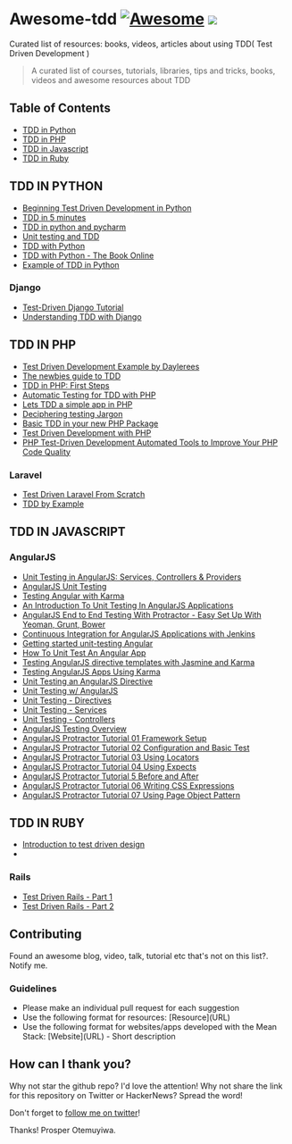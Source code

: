 
# Awesome-tdd [![Awesome](https://cdn.rawgit.com/sindresorhus/awesome/d7305f38d29fed78fa85652e3a63e154dd8e8829/media/badge.svg)](https://github.com/sindresorhus/awesome) ![](https://img.shields.io/badge/unicodeveloper-approved-brightgreen.svg)
Curated list of resources: books, videos, articles about using TDD( Test Driven Development )

> A curated list of courses, tutorials, libraries, tips and tricks, books, videos and awesome resources about TDD

## Table of Contents

- [TDD in Python](#tdd-in-python)
- [TDD in PHP](#tdd-in-php)
- [TDD in Javascript](#tdd-in-javascript)
- [TDD in Ruby](#tdd-in-ruby)

## TDD IN PYTHON

* [Beginning Test Driven Development in Python](http://code.tutsplus.com/tutorials/beginning-test-driven-development-in-python--net-30137)
* [TDD in 5 minutes](https://dzone.com/articles/tdd-python-5-minutes)
* [TDD in python and pycharm](http://tzaffi.github.io/tdd/example_tdd_in_pycharm/README.html)
* [Unit testing and TDD](http://www.cis.upenn.edu/~matuszek/cit591-2012/Pages/unit-testing-in-python.html)
* [TDD with Python](http://www.codekoala.com/posts/test-driven-development-with-python/)
* [TDD with Python - The Book Online](http://chimera.labs.oreilly.com/books/1234000000754/index.html)
* [Example of TDD in Python](http://www.sasanalysis.com/2014/09/one-example-of-test-driven-development.html)


### Django
* [Test-Driven Django Tutorial](http://www.tdd-django-tutorial.com/)
* [Understanding TDD with Django](http://arunrocks.com/understanding-tdd-with-django/)

## TDD IN PHP
* [Test Driven Development Example by Daylerees](https://github.com/daylerees/test-driven-development-example)
* [The newbies guide to TDD](http://code.tutsplus.com/tutorials/the-newbies-guide-to-test-driven-development--net-13835)
* [TDD in PHP: First Steps](http://code.tutsplus.com/tutorials/test-driven-development-in-php-first-steps--net-25796)
* [Automatic Testing for TDD with PHP](http://code.tutsplus.com/tutorials/automatic-testing-for-tdd-with-php--net-26395)
* [Lets TDD a simple app in PHP](http://code.tutsplus.com/tutorials/lets-tdd-a-simple-app-in-php--net-26186)
* [Deciphering testing Jargon](http://code.tutsplus.com/tutorials/deciphering-testing-jargon--net-27513)
* [Basic TDD in your new PHP Package](http://www.sitepoint.com/basic-tdd-new-php-package/)
* [Test Driven Development with PHP](http://www.paulund.co.uk/test-driven-development-with-php)
* [PHP Test-Driven Development Automated Tools to Improve Your PHP Code Quality](https://dzone.com/refcardz/phpunit-php-test-driven)


### Laravel
* [Test Driven Laravel From Scratch](http://adamwathan.me/2016/01/11/test-driven-laravel-from-scratch/)
* [TDD by Example](https://laracasts.com/lessons/tdd-by-example)

## TDD IN JAVASCRIPT


### AngularJS
* [Unit Testing in AngularJS: Services, Controllers & Providers](http://www.sitepoint.com/unit-testing-angularjs-services-controllers-providers/)
* [AngularJS Unit Testing](https://quickleft.com/blog/angularjs-unit-testing-for-real-though/)
* [Testing Angular with Karma](https://www.airpair.com/angularjs/posts/testing-angular-with-karma)
* [An Introduction To Unit Testing In AngularJS Applications](http://www.smashingmagazine.com/2014/10/07/introduction-to-unit-testing-in-angularjs/)
* [AngularJS End to End Testing With Protractor - Easy Set Up With Yeoman, Grunt, Bower](http://www.codeorbits.com/blog/2014/01/26/angularjs-end-to-end-testing-with-protractor-easy-set-up-with-yeoman/)
* [Continuous Integration for AngularJS Applications with Jenkins](http://www.cardinalsolutions.com/cardinal/blog/custom-application-development/2014/07/continuous_integrati.html)
* [Getting started unit-testing Angular](http://www.ng-newsletter.com/advent2013/#!/day/19)
* [How To Unit Test An Angular App](http://www.alexrothenberg.com/2013/08/06/how-to-unit-test-an-angular-app.html)
* [Testing AngularJS directive templates with Jasmine and Karma](http://daginge.com/technology/2013/12/14/testing-angular-templates-with-jasmine-and-karma/)
* [Testing AngularJS Apps Using Karma](https://www.airpair.com/angularjs/posts/testing-angular-with-karma)
* [Unit Testing an AngularJS Directive](http://blog.revolunet.com/blog/2013/12/05/unit-testing-angularjs-directive/)
* [Unit Testing w/ AngularJS](http://moduscreate.com/unit-testing-w-angularjs/)
* [Unit Testing - Directives](http://www.benlesh.com/2013/06/angular-js-unit-testing-directives.html)
* [Unit Testing - Services](http://www.benlesh.com/2013/06/angular-js-unit-testing-services.html)
* [Unit Testing - Controllers](http://www.benlesh.com/2013/05/angularjs-unit-testing-controllers.html)
* [AngularJS Testing Overview](https://egghead.io/lessons/angularjs-testing-overview)
* [AngularJS Protractor Tutorial 01 Framework Setup](https://www.youtube.com/watch?v=57134cHJlAs)
* [AngularJS Protractor Tutorial 02 Configuration and Basic Test](https://www.youtube.com/watch?v=VAWKEHstjx8)
* [AngularJS Protractor Tutorial 03 Using Locators](https://www.youtube.com/watch?v=Obi0y0AEFZg)
* [AngularJS Protractor Tutorial 04 Using Expects](https://www.youtube.com/watch?v=U2awkXd27So)
* [AngularJS Protractor Tutorial 5 Before and After](https://www.youtube.com/watch?v=9rBf8gtY81U)
* [AngularJS Protractor Tutorial 06 Writing CSS Expressions](https://www.youtube.com/watch?v=sHyp7vk7DeE)
* [AngularJS Protractor Tutorial 07 Using Page Object Pattern](https://www.youtube.com/watch?v=ln_jaC11SAA)


## TDD IN RUBY
* [Introduction to test driven design](http://rubyoffrails.com/videos/18-introduction-to-test-driven-design-tdd)
* []()


### Rails
* [Test Driven Rails - Part 1](https://karolgalanciak.com/blog/2014/01/04/test-driven-rails-part-1/)
* [Test Driven Rails - Part 2](https://karolgalanciak.com/blog/2014/03/03/test-driven-rails-part-2/)



## Contributing

Found an awesome blog, video, talk, tutorial etc that's not on this list?. Notify me.

### Guidelines

* Please make an individual pull request for each suggestion
* Use the following format for resources: \[Resource\]\(URL\)
* Use the following format for websites/apps developed with the Mean Stack: \[Website\]\(URL\) - Short description

## How can I thank you?

Why not star the github repo? I'd love the attention! Why not share the link for this repository on Twitter or HackerNews? Spread the word!

Don't forget to [follow me on twitter](https://twitter.com/unicodeveloper)!

Thanks!
Prosper Otemuyiwa.

